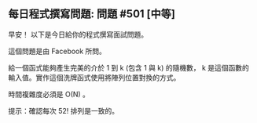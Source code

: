 ## 每日程式撰寫問題: 問題 #501 [中等]

早安！ 以下是今日給你的程式撰寫面試問題。

這個問題是由 Facebook 所問。

給一個函式能夠產生完美的介於 1 到 k (包含 1 與 k) 的隨機數， k 是這個函數的輸入值。實作這個洗牌函式使用將陣列位置對換的方式。

時間複雜度必須是 O(N) 。

提示：確認每次 52! 排列是一致的。